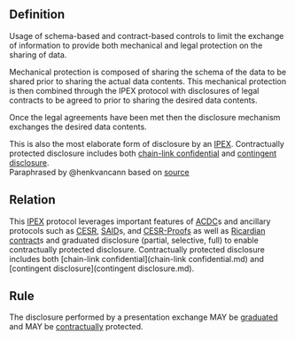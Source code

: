 ## Definition

Usage of schema-based and contract-based controls to limit the exchange of information to provide both mechanical and legal protection on the sharing of data.

Mechanical protection is composed of sharing the schema of the data to be shared prior to sharing the actual data contents. This mechanical protection is then combined through the IPEX protocol with disclosures of legal contracts to be agreed to prior to sharing the desired data contents.

Once the legal agreements have been met then the disclosure mechanism exchanges the desired data contents.

This is also the most elaborate form of disclosure by an [IPEX](IPEX.md). Contractually protected disclosure includes both [chain-link confidential](chain-link-confidentiality.md) and [contingent disclosure](contingent-disclosure.md).\
Paraphrased by @henkvancann based on [source](https://github.com/WebOfTrust/ietf-ipex/blob/main/draft-ssmith-ipex.md#discussion)

## Relation

This [IPEX](IPEX.md) protocol leverages important features of [ACDC](acdc.md)s and ancillary protocols such as [CESR](CESR.md), [SAID](SAID.md)s, and [CESR-Proofs](cesr-proof.md) as well as [Ricardian contract](ricardian-contract.md)s and graduated disclosure (partial, selective, full) to enable contractually protected disclosure. Contractually protected disclosure includes both [chain-link confidential](chain-link confidential.md) and [contingent disclosure](contingent disclosure.md).

## Rule

The disclosure performed by a presentation exchange MAY be [graduated](graduated-disclosure.md) and MAY be [contractually](contractually-protected-disclosure.md) protected.
